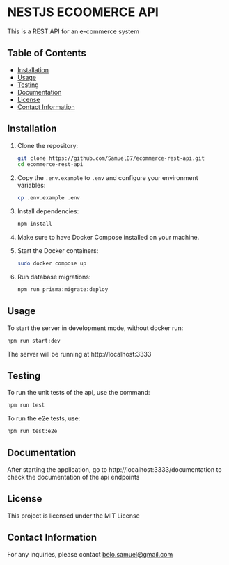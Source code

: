# NESTJS ECOOMERCE API

This is a REST API for an e-commerce system

## Table of Contents

- [Installation](#installation)
- [Usage](#usage)
- [Testing](#testing)
- [Documentation](#documentation)
- [License](#license)
- [Contact Information](#contact-information)

## Installation

1. Clone the repository:
    ```sh
    git clone https://github.com/SamuelB7/ecommerce-rest-api.git
    cd ecommerce-rest-api
    ```

2. Copy the `.env.example` to `.env` and configure your environment variables:
    ```sh
    cp .env.example .env
    ```

3. Install dependencies:
    ```sh
    npm install
    ```

4. Make sure to have Docker Compose installed on your machine.

5. Start the Docker containers:
    ```sh
    sudo docker compose up
    ```

6. Run database migrations:
    ```sh
    npm run prisma:migrate:deploy
    ```

## Usage

To start the server in development mode, without docker run:
```sh
npm run start:dev
```
The server will be running at http://localhost:3333

## Testing

To run the unit tests of the api, use the command:
```sh
npm run test
```
To run the e2e tests, use:
```sh
npm run test:e2e
```

## Documentation

After starting the application, go to http://localhost:3333/documentation to check the documentation of the api endpoints

## License

This project is licensed under the MIT License

## Contact Information

For any inquiries, please contact belo.samuel@gmail.com